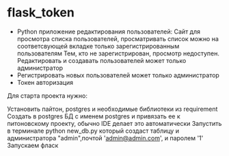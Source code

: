 # flask_token
-  Python приложение редактирования пользователей: Сайт для просмотра списка пользователей, просматривать список можно на соответсвующей вкладке только зарегистрированным пользователям Тем, кто не зарегистрирован, просмотр недоступен. Редактировать и создавать пользователей может только администратор
- Регистрировать новых пользователей может только администратор 
- Токен авторизация

Для старта проекта нужно:

Установить пайтон, postgres и необходимые библиотеки из requirement
Создать в postgres БД с именем postgres и привязать ее к питоновскому проекту, обычно IDE делает это автоматически
Запустить в терминале python new_db.py который создаст таблицу и администратора "admin",почтой 'admin@admin.com', и паролем '1'
Запускаем фласк
